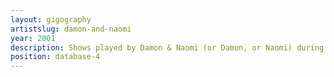 ```yaml
---
layout: gigography
artistslug: damon-and-naomi
year: 2001
description: Shows played by Damon & Naomi (or Damon, or Naomi) during 2001
position: database-4
---
```

